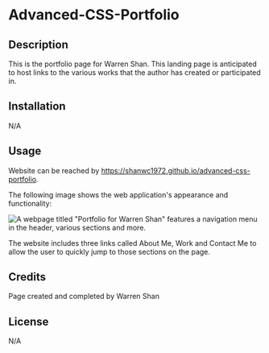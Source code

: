 # Advanced-CSS-Portfolio

## Description

This is the portfolio page for Warren Shan. This landing page is anticipated to host links to the various works that the author has created or participated in.  


## Installation

N/A

## Usage

Website can be reached by https://shanwc1972.github.io/advanced-css-portfolio.

The following image shows the web application's appearance and functionality:


![A webpage titled "Portfolio for Warren Shan" features a navigation menu in the header, various sections and more.](https://https://shanwc1972.github.io/advanced-css-portfolio/assets/images/advanced-css-portfolio-screenshot.png)

The website includes three links called About Me, Work and Contact Me to allow the user to quickly jump to those sections on the page. 

## Credits

Page created and completed by Warren Shan

## License

N/A
